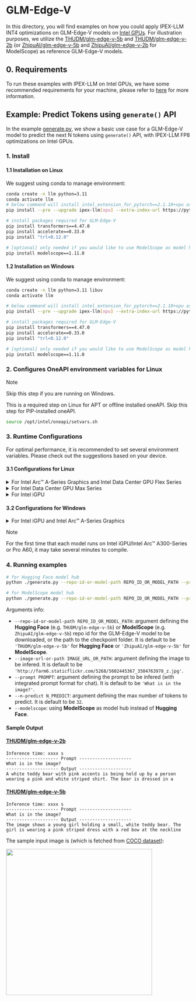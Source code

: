 # GLM-Edge-V
In this directory, you will find examples on how you could apply IPEX-LLM INT4 optimizations on GLM-Edge-V models on [Intel GPUs](../../../README.md). For illustration purposes, we utilize the [THUDM/glm-edge-v-5b](https://huggingface.co/THUDM/glm-edge-v-5b) and [THUDM/glm-edge-v-2b](https://huggingface.co/THUDM/glm-edge-v-2b) (or [ZhipuAI/glm-edge-v-5b](https://www.modelscope.cn/models/ZhipuAI/glm-edge-v-5b) and [ZhipuAI/glm-edge-v-2b](https://www.modelscope.cn/models/ZhipuAI/glm-edge-v-2b) for ModelScope) as reference GLM-Edge-V models.

## 0. Requirements
To run these examples with IPEX-LLM on Intel GPUs, we have some recommended requirements for your machine, please refer to [here](../../../README.md#requirements) for more information.

## Example: Predict Tokens using `generate()` API
In the example [generate.py](./generate.py), we show a basic use case for a GLM-Edge-V model to predict the next N tokens using `generate()` API, with IPEX-LLM FP8 optimizations on Intel GPUs.
### 1. Install
#### 1.1 Installation on Linux
We suggest using conda to manage environment:
```bash
conda create -n llm python=3.11
conda activate llm
# below command will install intel_extension_for_pytorch==2.1.10+xpu as default
pip install --pre --upgrade ipex-llm[xpu] --extra-index-url https://pytorch-extension.intel.com/release-whl/stable/xpu/us/

# install packages required for GLM-Edge-V
pip install transformers==4.47.0
pip install accelerate==0.33.0
pip install "trl<0.12.0" 

# [optional] only needed if you would like to use ModelScope as model hub
pip install modelscope==1.11.0
```

#### 1.2 Installation on Windows
We suggest using conda to manage environment:
```bash
conda create -n llm python=3.11 libuv
conda activate llm

# below command will install intel_extension_for_pytorch==2.1.10+xpu as default
pip install --pre --upgrade ipex-llm[xpu] --extra-index-url https://pytorch-extension.intel.com/release-whl/stable/xpu/us/

# install packages required for GLM-Edge-V
pip install transformers==4.47.0
pip install accelerate==0.33.0
pip install "trl<0.12.0" 

# [optional] only needed if you would like to use ModelScope as model hub
pip install modelscope==1.11.0
```

### 2. Configures OneAPI environment variables for Linux

> [!NOTE]
> Skip this step if you are running on Windows.

This is a required step on Linux for APT or offline installed oneAPI. Skip this step for PIP-installed oneAPI.

```bash
source /opt/intel/oneapi/setvars.sh
```

### 3. Runtime Configurations
For optimal performance, it is recommended to set several environment variables. Please check out the suggestions based on your device.
#### 3.1 Configurations for Linux
<details>

<summary>For Intel Arc™ A-Series Graphics and Intel Data Center GPU Flex Series</summary>

```bash
export USE_XETLA=OFF
export SYCL_PI_LEVEL_ZERO_USE_IMMEDIATE_COMMANDLISTS=1
export SYCL_CACHE_PERSISTENT=1
```

</details>

<details>

<summary>For Intel Data Center GPU Max Series</summary>

```bash
export LD_PRELOAD=${LD_PRELOAD}:${CONDA_PREFIX}/lib/libtcmalloc.so
export SYCL_PI_LEVEL_ZERO_USE_IMMEDIATE_COMMANDLISTS=1
export SYCL_CACHE_PERSISTENT=1
export ENABLE_SDP_FUSION=1
```
> Note: Please note that `libtcmalloc.so` can be installed by `conda install -c conda-forge -y gperftools=2.10`.
</details>

<details>

<summary>For Intel iGPU</summary>

```bash
export SYCL_CACHE_PERSISTENT=1
```

</details>

#### 3.2 Configurations for Windows
<details>

<summary>For Intel iGPU and Intel Arc™ A-Series Graphics</summary>

```cmd
set SYCL_CACHE_PERSISTENT=1
```

</details>


> [!NOTE]
> For the first time that each model runs on Intel iGPU/Intel Arc™ A300-Series or Pro A60, it may take several minutes to compile.
### 4. Running examples

```bash
# for Hugging Face model hub
python ./generate.py --repo-id-or-model-path REPO_ID_OR_MODEL_PATH --prompt PROMPT --n-predict N_PREDICT --image-url-or-path IMAGE_URL_OR_PATH

# for ModelScope model hub
python ./generate.py --repo-id-or-model-path REPO_ID_OR_MODEL_PATH --prompt PROMPT --n-predict N_PREDICT --image-url-or-path IMAGE_URL_OR_PATH --modelscope
```

Arguments info:
- `--repo-id-or-model-path REPO_ID_OR_MODEL_PATH`: argument defining the **Hugging Face** (e.g. `THUDM/glm-edge-v-5b`) or **ModelScope** (e.g. `ZhipuAI/glm-edge-v-5b`) repo id for the GLM-Edge-V model to be downloaded, or the path to the checkpoint folder. It is default to be `'THUDM/glm-edge-v-5b'` for **Hugging Face** or `'ZhipuAI/glm-edge-v-5b'` for **ModelScope**.
- `--image-url-or-path IMAGE_URL_OR_PATH`: argument defining the image to be infered. It is default to be `'http://farm6.staticflickr.com/5268/5602445367_3504763978_z.jpg'`.
- `--prompt PROMPT`: argument defining the prompt to be infered (with integrated prompt format for chat). It is default to be `'What is in the image?'`.
- `--n-predict N_PREDICT`: argument defining the max number of tokens to predict. It is default to be `32`.
- `--modelscope`: using **ModelScope** as model hub instead of **Hugging Face**.

#### Sample Output
#### [THUDM/glm-edge-v-2b](https://huggingface.co/THUDM/glm-edge-v-2b)

```log
Inference time: xxxx s
-------------------- Prompt --------------------
What is in the image?
-------------------- Output --------------------
A white teddy bear with pink accents is being held up by a person wearing a pink and white striped shirt. The bear is dressed in a
```

#### [THUDM/glm-edge-v-5b](https://huggingface.co/THUDM/glm-edge-v-5b)

```log
Inference time: xxxx s
-------------------- Prompt --------------------
What is in the image?
-------------------- Output --------------------
The image shows a young girl holding a small, white teddy bear. The girl is wearing a pink striped dress with a red bow at the neckline
```

The sample input image is (which is fetched from [COCO dataset](https://cocodataset.org/#explore?id=264959)):

<a href="http://farm6.staticflickr.com/5268/5602445367_3504763978_z.jpg"><img width=400px src="http://farm6.staticflickr.com/5268/5602445367_3504763978_z.jpg" ></a>
